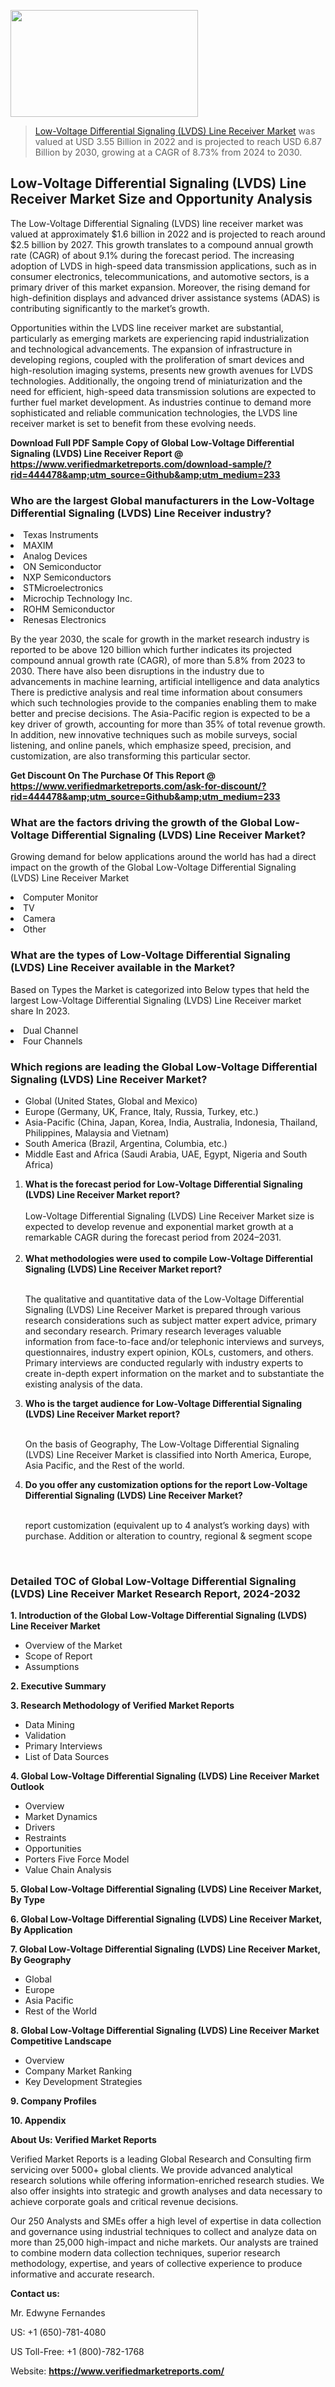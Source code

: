 <img src="https://ffe5etoiles.com/wp-content/uploads/2024/12/MST1-300x171.png" alt="" width="300" height="171" class="alignnone size-medium wp-image-20088" /><blockquote><p><p><a href="https://www.verifiedmarketreports.com/download-sample/?rid=444478&utm_source=Github&utm_medium=233" target="_blank">Low-Voltage Differential Signaling (LVDS) Line Receiver Market</a> was valued at USD 3.55 Billion in 2022 and is projected to reach USD 6.87 Billion by 2030, growing at a CAGR of 8.73% from 2024 to 2030.</p></blockquote><p><h2>Low-Voltage Differential Signaling (LVDS) Line Receiver Market Size and Opportunity Analysis</h2><p>The Low-Voltage Differential Signaling (LVDS) line receiver market was valued at approximately $1.6 billion in 2022 and is projected to reach around $2.5 billion by 2027. This growth translates to a compound annual growth rate (CAGR) of about 9.1% during the forecast period. The increasing adoption of LVDS in high-speed data transmission applications, such as in consumer electronics, telecommunications, and automotive sectors, is a primary driver of this market expansion. Moreover, the rising demand for high-definition displays and advanced driver assistance systems (ADAS) is contributing significantly to the market’s growth.</p><p>Opportunities within the LVDS line receiver market are substantial, particularly as emerging markets are experiencing rapid industrialization and technological advancements. The expansion of infrastructure in developing regions, coupled with the proliferation of smart devices and high-resolution imaging systems, presents new growth avenues for LVDS technologies. Additionally, the ongoing trend of miniaturization and the need for efficient, high-speed data transmission solutions are expected to further fuel market development. As industries continue to demand more sophisticated and reliable communication technologies, the LVDS line receiver market is set to benefit from these evolving needs.</p></p><p class=""><strong>Download Full PDF Sample Copy of Global Low-Voltage Differential Signaling (LVDS) Line Receiver Report @ <a href="https://www.verifiedmarketreports.com/download-sample/?rid=444478&amp;utm_source=Github&amp;utm_medium=233" target="_blank">https://www.verifiedmarketreports.com/download-sample/?rid=444478&amp;utm_source=Github&amp;utm_medium=233</a></strong></p><h3 id="" class="">Who are the largest Global manufacturers in the Low-Voltage Differential Signaling (LVDS) Line Receiver industry?</h3><p><li>Texas Instruments</li><li> MAXIM</li><li> Analog Devices</li><li> ON Semiconductor</li><li> NXP Semiconductors</li><li> STMicroelectronics</li><li> Microchip Technology Inc.</li><li> ROHM Semiconductor</li><li> Renesas Electronics</li></p><div class=""><div class="" dir="" data-message-author-role="" data-message-id="" data-message-model-slug=""><div class=""><div class=""><div class=""><div class="" dir="" data-message-author-role="" data-message-id="" data-message-model-slug=""><div class=""><div class=""><p>By the year 2030, the scale for growth in the market research industry is reported to be above 120 billion which further indicates its projected compound annual growth rate (CAGR), of more than 5.8% from 2023 to 2030. There have also been disruptions in the industry due to advancements in machine learning, artificial intelligence and data analytics There is predictive analysis and real time information about consumers which such technologies provide to the companies enabling them to make better and precise decisions. The Asia-Pacific region is expected to be a key driver of growth, accounting for more than 35% of total revenue growth. In addition, new innovative techniques such as mobile surveys, social listening, and online panels, which emphasize speed, precision, and customization, are also transforming this particular sector.</p><p><strong>Get Discount On The Purchase Of This Report @&nbsp; <a href="https://www.verifiedmarketreports.com/ask-for-discount/?rid=444478&amp;utm_source=Github&amp;utm_medium=233" target="_blank">https://www.verifiedmarketreports.com/ask-for-discount/?rid=444478&amp;utm_source=Github&amp;utm_medium=233</a></strong></p></div></div></div></div></div></div></div></div><h3 id="" class="">What are the factors driving the growth of the Global Low-Voltage Differential Signaling (LVDS) Line Receiver Market?</h3><p id="" class="">Growing demand for below applications around the world has had a direct impact on the growth of the Global Low-Voltage Differential Signaling (LVDS) Line Receiver Market</p><p id="" class=""><li>Computer Monitor</li><li> TV</li><li> Camera</li><li> Other</li></p><h3 id="" class="">What are the types of Low-Voltage Differential Signaling (LVDS) Line Receiver available in the Market?</h3><p id="" class="">Based on Types the Market is categorized into Below types that held the largest Low-Voltage Differential Signaling (LVDS) Line Receiver market share In 2023.</p><p id="" class=""><li>Dual Channel</li><li> Four Channels</li></p><h3 id="" class="">Which regions are leading the Global Low-Voltage Differential Signaling (LVDS) Line Receiver Market?</h3><ul><li>Global (United States, Global and Mexico)</li><li>Europe (Germany, UK, France, Italy, Russia, Turkey, etc.)</li><li>Asia-Pacific (China, Japan, Korea, India, Australia, Indonesia, Thailand, Philippines, Malaysia and Vietnam)</li><li>South America (Brazil, Argentina, Columbia, etc.)</li><li>Middle East and Africa (Saudi Arabia, UAE, Egypt, Nigeria and South Africa)</li></ul><p><ol><li><strong>What is the forecast period for Low-Voltage Differential Signaling (LVDS) Line Receiver Market report?<br /></strong><br /><span data-sheets-root="1" data-sheets-value="{&quot;1&quot;:2,&quot;2&quot;:&quot;XXXX size is expected to develop revenue and exponential market growth at a remarkable CAGR during the forecast period from 2024&ndash;2030.&quot;}" data-sheets-userformat="{&quot;2&quot;:12674,&quot;4&quot;:{&quot;1&quot;:2,&quot;2&quot;:16776960},&quot;10&quot;:2,&quot;11&quot;:0,&quot;15&quot;:&quot;Arial&quot;,&quot;16&quot;:12}">Low-Voltage Differential Signaling (LVDS) Line Receiver Market size is expected to develop revenue and exponential market growth at a remarkable CAGR during the forecast period from 2024&ndash;2031.</span><br /><br /></li><li><strong>What methodologies were used to compile Low-Voltage Differential Signaling (LVDS) Line Receiver Market report?<br /><br /></strong><p>The qualitative and quantitative data of the&nbsp;Low-Voltage Differential Signaling (LVDS) Line Receiver Market is prepared through various research considerations such as subject matter expert advice, primary and secondary research. Primary research leverages valuable information from face-to-face and/or telephonic interviews and surveys, questionnaires, industry expert opinion, KOLs, customers, and others. Primary interviews are conducted regularly with industry experts to create in-depth expert information on the market and to substantiate the existing analysis of the data.&nbsp;</p></li><li><strong>Who is the target audience for Low-Voltage Differential Signaling (LVDS) Line Receiver Market report?<br /><br /></strong><p>On the basis of Geography, The&nbsp;Low-Voltage Differential Signaling (LVDS) Line Receiver Market is classified into North America, Europe, Asia Pacific, and the Rest of the world.</p></li><li><strong>Do you offer any customization options for the report Low-Voltage Differential Signaling (LVDS) Line Receiver Market?<br /><br /></strong><p>report customization (equivalent up to 4 analyst&rsquo;s working days) with purchase. Addition or alteration to country, regional &amp; segment scope</p><p>&nbsp;</p></li></ol></p><h3 id="" class="">Detailed TOC of Global Low-Voltage Differential Signaling (LVDS) Line Receiver Market Research Report, 2024-2032</h3><p id="" class=""><strong>1. Introduction of the Global Low-Voltage Differential Signaling (LVDS) Line Receiver Market</strong></p><ul><li>Overview of the Market</li><li>Scope of Report</li><li>Assumptions</li></ul><p id="" class=""><strong>2. Executive Summary</strong></p><p id="" class=""><strong>3. Research Methodology of&nbsp;Verified Market Reports</strong></p><ul><li>Data Mining</li><li>Validation</li><li>Primary Interviews</li><li>List of Data Sources</li></ul><p id="" class=""><strong>4. Global Low-Voltage Differential Signaling (LVDS) Line Receiver Market Outlook</strong></p><ul><li>Overview</li><li>Market Dynamics</li><li>Drivers</li><li>Restraints</li><li>Opportunities</li><li>Porters Five Force Model</li><li>Value Chain Analysis</li></ul><p id="" class=""><strong>5. Global Low-Voltage Differential Signaling (LVDS) Line Receiver Market, By&nbsp;Type</strong></p><p id="" class=""><strong>6. Global Low-Voltage Differential Signaling (LVDS) Line Receiver Market, By Application</strong></p><p id="" class=""><strong>7. Global Low-Voltage Differential Signaling (LVDS) Line Receiver Market, By Geography</strong></p><ul><li>Global</li><li>Europe</li><li>Asia Pacific</li><li>Rest of the World</li></ul><p id="" class=""><strong>8. Global Low-Voltage Differential Signaling (LVDS) Line Receiver Market Competitive Landscape</strong></p><ul><li>Overview</li><li>Company Market Ranking</li><li>Key Development Strategies</li></ul><p id="" class=""><strong>9. Company Profiles</strong></p><p id="" class=""><strong>10. Appendix</strong></p><p id="" class=""><strong>About Us: Verified Market Reports</strong></p><p id="" class="">Verified Market Reports is a leading Global Research and Consulting firm servicing over 5000+ global clients. We provide advanced analytical research solutions while offering information-enriched research studies. We also offer insights into strategic and growth analyses and data necessary to achieve corporate goals and critical revenue decisions.</p><p id="" class="">Our 250 Analysts and SMEs offer a high level of expertise in data collection and governance using industrial techniques to collect and analyze data on more than 25,000 high-impact and niche markets. Our analysts are trained to combine modern data collection techniques, superior research methodology, expertise, and years of collective experience to produce informative and accurate research.</p><p id="" class=""><strong>Contact us:</strong></p><p id="" class="">Mr. Edwyne Fernandes</p><p id="" class="">US: +1 (650)-781-4080</p><p id="" class="">US Toll-Free: +1 (800)-782-1768</p><p id="" class="">Website: <a target="" data-test-app-aware-link=""><strong>https://www.verifiedmarketreports.com/</strong></a></p>
